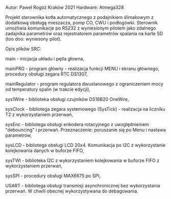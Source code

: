Autor: Paweł Rogóż
Kraków 2021
Hardware: Atmega328

Projekt sterownika kotła automatycznego z podajnikiem ślimakowym z dodatkową obsługą mieszacza, pomp CO, CWU i podłogówki.
Sterownik umożliwia komunikacje po RS232 z wyniesionym pilotem jako zdalnego zadajnika parametrów oraz rejestratorem
parametrów spalania na karte SD (too doo: wyniesony pilot).

Opis plików SRC:

main - inicjacja układu i pętla głowna,

mainPRG - program główny - realizacja funkcji MENU i ekranu głównego, procedury obsługi zegara RTC DS1307,

mainRegulator - program regulatora dwustanowego z ograniczeniem mocy od temperatury spalin (w trakcie edycji),

sys1Wire - biblioteka obsługi czujników DS18B20 OneWire,

sysClock - bibliotega zegara systemowego (SysTick) - realizacja na liczniku T2 z wykorzystaniem przerwań,

sysEnc - bibliotega obsługi enkodera rotacyjnego z uwzględnieniem "debouncing" i przerwań. Przeznaczenie: poruszanie się po Menu i nastawa parametrów,

sysLCD - bibliotega obsługi LCD 20x4. Komunikacja po I2C z wykorzystanie kolejkowania danych w buforze FIFO,

sysTWI - biblioteka I2C z wykorzystaniem kolejkowania w buforze FIFO z wykorzystaniem przerwań,

sysSPI - procedury obsługi MAX6675 po SPI,

USART - bibliotega obsługi transmisji asynchronicznej bez wykorzystania przerwań. W chwili obecnej wykorzystywana do debagowania.
